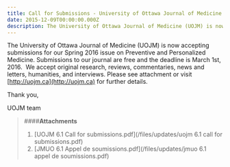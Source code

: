 ```yaml
---
title: Call for Submissions - University of Ottawa Journal of Medicine
date: 2015-12-09T00:00:00.000Z
description: The University of Ottawa Journal of Medicine (UOJM) is now accepting submissions for our Spring 2016 issue on Preventive and Personalized Medicine.
---
```



The University of Ottawa Journal of Medicine (UOJM) is now accepting submissions for our Spring 2016 issue on Preventive and Personalized Medicine. Submissions to our journal are free and the deadline is March 1st, 2016. &nbsp;We accept original research, reviews, commentaries, news and letters, humanities, and interviews. Please see attachment or visit [http://uojm.ca](http://uojm.ca) for further details.

Thank you,

UOJM team

> ####**Attachments**
> 1. [UOJM 6.1 Call for submissions.pdf](/files/updates/uojm 6.1 call for submissions.pdf)
> 2. [JMUO 6.1 Appel de soumissions.pdf](/files/updates/jmuo 6.1 appel de soumissions.pdf)&nbsp;